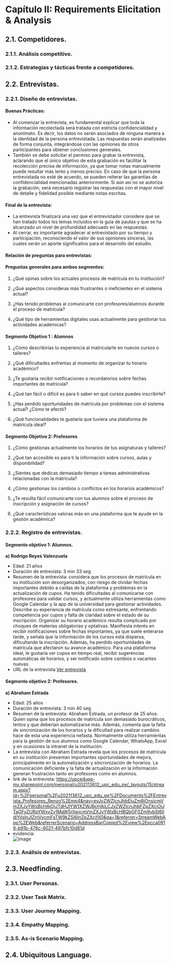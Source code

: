 # Capítulo II: Requirements Elicitation & Analysis
## 2.1. Competidores.
### 2.1.1. Análisis competitivo.
### 2.1.2. Estrategias y tácticas frente a competidores.
## 2.2. Entrevistas.
### 2.2.1. Diseño de entrevistas.
#### Buenas Prácticas: 
* Al comenzar la entrevista, es fundamental explicar que toda la información recolectada será tratada con estricta confidencialidad y anonimato. Es decir, los datos no serán asociados de ninguna manera a la identidad de la persona entrevistada. Las respuestas serán analizadas de forma conjunta, integrándose con las opiniones de otros participantes para obtener conclusiones generales.<br>
* También se debe solicitar el permiso para grabar la entrevista, aclarando que el único objetivo de esta grabación es facilitar la recolección precisa de información, ya que tomar notas manualmente puede resultar más lento y menos preciso. En caso de que la persona entrevistada no esté de acuerdo, se pueden reiterar las garantías de confidencialidad mencionadas anteriormente. Si aún así no se autoriza la grabación, será necesario registrar las respuestas con el mayor nivel de detalle y fidelidad posible mediante notas escritas.<br>
#### Final de la entrevista:
* La entrevista finalizará una vez que el entrevistador considere que se han tratado todos los temas incluidos en la guía de pautas y que se ha alcanzado un nivel de profundidad adecuado en las respuestas.<br>
* Al cerrar, es importante agradecer al entrevistado por su tiempo y participación, reconociendo el valor de sus opiniones sinceras, las cuales serán un aporte significativo para el desarrollo del estudio.<br>
#### Relación de preguntas para entrevistas:
#### Preguntas generales para ambos segmentos: 
1. ¿Qué opinas sobre los actuales procesos de matrícula en tu institución?

2. ¿Qué aspectos consideras más frustrantes o ineficientes en el sistema actual?

3. ¿Has tenido problemas al comunicarte con profesores/alumnos durante el proceso de matrícula?

4. ¿Qué tipo de herramientas digitales usas actualmente para gestionar tus actividades académicas?
#### Segmento Objetivo 1 : Alumnos
1. ¿Cómo describirías tu experiencia al matricularte en nuevos cursos o talleres?

2. ¿Qué dificultades enfrentas al momento de organizar tu horario académico?

3. ¿Te gustaría recibir notificaciones o recordatorios sobre fechas importantes de matrícula?

4. ¿Qué tan fácil o difícil es para ti saber en qué cursos puedes inscribirte?

5. ¿Has perdido oportunidades de matrícula por problemas con el sistema actual? ¿Cómo te afectó?

6. ¿Qué funcionalidades te gustaría que tuviera una plataforma de matrícula ideal?
#### Segmento Objetivo 2: Profesores
1. ¿Cómo gestionas actualmente los horarios de tus asignaturas y talleres?

2. ¿Qué tan accesible es para ti la información sobre cursos, aulas y disponibilidad?

3. ¿Sientes que dedicas demasiado tiempo a tareas administrativas relacionadas con la matrícula?

4. ¿Cómo gestionas los cambios o conflictos en los horarios académicos?

5. ¿Te resulta fácil comunicarte con tus alumnos sobre el proceso de inscripción y asignación de cursos?

6. ¿Qué características valoras más en una plataforma que te ayude en la gestión académica?

### 2.2.2. Registro de entrevistas.
#### Segmento objetivo 1: Alumnos.
**a) Rodrigo Reyes Valenzuela**<br>
* Edad: 21 años
* Duración de entrevista: 3 min 33 seg
* Resumen de la entrevista: considera que los procesos de matrícula en su institución son desorganizados, con riesgo de olvidar fechas importantes debido a caídas de la plataforma y problemas en la actualización de cupos. Ha tenido dificultades al comunicarse con profesores para validar cursos, y actualmente utiliza herramientas como Google Calendar y la app de la universidad para gestionar actividades. Describe su experiencia de matrícula como estresante, enfrentando competencia por cupos y falta de claridad sobre el estado de su inscripción. Organizar su horario académico resulta complicado por choques de materias obligatorias y optativas. Manifiesta interés en recibir notificaciones sobre fechas importantes, ya que suele enterarse tarde, y señala que la información de los cursos está dispersa, dificultando la inscripción. Además, ha perdido oportunidades de matrícula que afectaron su avance académico. Para una plataforma ideal, le gustaría ver cupos en tiempo real, recibir sugerencias automáticas de horarios, y ser notificado sobre cambios o vacantes nuevas.
* URL de la entrevista [Ver entrevista](https://drive.google.com/file/d/1t3LMdysoecCbBGfx9tl5RINBCfaz7WTm/view?usp=sharing)

  
#### Segmento objetivo 2: Profesores.
**a) Abraham Estrada**<br>
* Edad: 25 años
* Duración de entrevista: 3 min 40 seg
* Resumen de la entrevista: Abraham Estrada, un profesor de 25 años. Quien opina que los procesos de matricula son demasiado burocráticos, lentos y que deberían automatizarse más. Además, comenta que la falta de sincronización de los horarios y la dificultad para realizar cambios hace de esta una experiencia nefasta. Normalmente utiliza herramientas para la gestión de sus alumnos como Google Calendar, WhatsApp, Excel y en ocasiones la intranet de la institución.<br>
* La entrevista con Abraham Estrada revela que los procesos de matrícula en su institución presentan importantes oportunidades de mejora, principalmente en la automatización y sincronización de horarios. La comunicación deficiente y la falta de actualización en la información generan frustración tanto en profesores como en alumnos.
* link de la entrevista: https://upcedupe-my.sharepoint.com/personal/u202113612_upc_edu_pe/_layouts/15/stream.aspx?id=%2Fpersonal%2Fu202113612_upc_edu_pe%2FDocuments%2FEntrevista_Profesores_Renzo%2Emp4&nav=eyJyZWZlcnJhbEluZm8iOnsicmVmZXJyYWxBcHAiOiJTdHJlYW1XZWJBcHAiLCJyZWZlcnJhbFZpZXciOiJTaGFyZURpYWxvZy1MaW5rIiwicmVmZXJyYWxBcHBQbGF0Zm9ybSI6IldlYiIsInJlZmVycmFsTW9kZSI6InZpZXcifX0&ga=1&referrer=StreamWebApp%2EWeb&referrerScenario=AddressBarCopied%2Eview%2Eecca0919-b91b-476c-9021-497bfc10d81d
* evidencia:<br>
  ![image](https://github.com/user-attachments/assets/fb9295a3-f8b6-43d7-a88b-8bd9b87d651b)


### 2.2.3. Análisis de entrevistas.
## 2.3. Needfinding.
### 2.3.1. User Personas.
### 2.3.2. User Task Matrix.
### 2.3.3. User Journey Mapping.
### 2.3.4. Empathy Mapping.
### 2.3.5. As-is Scenario Mapping.
## 2.4. Ubiquitous Language.

